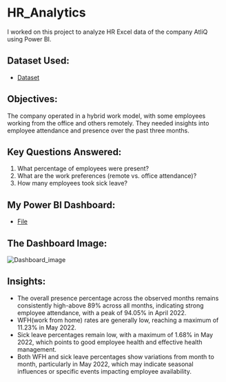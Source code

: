 # HR_Analytics
I worked on this project to analyze HR Excel data of the company AtliQ  using Power BI.

## Dataset Used:
- <a href="https://github.com/Ilaha-Habibova/HR_Analytics/blob/main/Attendance%20Sheet%202022-2023_Masked.xlsx">Dataset</a>

## Objectives:
The company operated in a hybrid work model, with some employees working from the office and others remotely. They needed insights into employee attendance and presence over the past three months.

## Key Questions Answered:
1) What percentage of employees were present?
2) What are the work preferences (remote vs. office attendance)?
3) How many employees took sick leave?

## My Power BI Dashboard:
- <a href="https://github.com/Ilaha-Habibova/HR_Analytics/blob/main/HR%20Analytics.pbix">File</a>

## The Dashboard Image:
![Dashboard_image](https://github.com/user-attachments/assets/84b23ada-e188-425d-95f7-1d515c9e6106)



## Insights:
- The overall presence percentage across the observed months remains consistently high-above 89% across all months, indicating strong employee attendance, with a peak of 94.05% in April 2022.
- WFH(work from home) rates are generally low, reaching a maximum of 11.23% in May 2022.
- Sick leave percentages remain low, with a maximum of 1.68% in May 2022, which points to good employee health and effective health management.
- Both WFH and sick leave percentages show variations from month to month, particularly in May 2022, which may indicate seasonal influences or specific events impacting employee availability.

